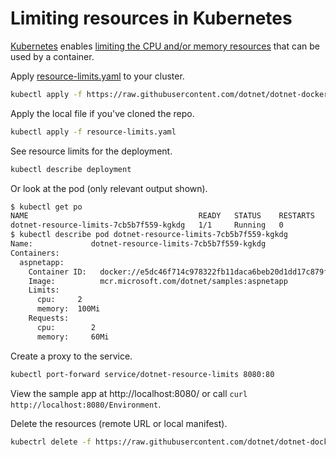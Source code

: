 # Limiting resources in Kubernetes

[Kubernetes](https://kubernetes.io/) enables [limiting the CPU and/or memory resources](https://kubernetes.io/docs/concepts/configuration/manage-resources-containers/) that can be used by a container.

Apply [resource-limits.yaml](resource-limits.yaml) to your cluster.

```bash
kubectl apply -f https://raw.githubusercontent.com/dotnet/dotnet-docker/main/samples/kubernetes/resource-limits/resource-limits.yaml
```

Apply the local file if you've cloned the repo.

```bash
kubectl apply -f resource-limits.yaml
```

See resource limits for the deployment.

```bash
kubectl describe deployment
```

Or look at the pod (only relevant output shown).

```bash
$ kubectl get po
NAME                                      READY   STATUS    RESTARTS   AGE
dotnet-resource-limits-7cb5b7f559-kgkdg   1/1     Running   0          12s
$ kubectl describe pod dotnet-resource-limits-7cb5b7f559-kgkdg
Name:             dotnet-resource-limits-7cb5b7f559-kgkdg
Containers:
  aspnetapp:
    Container ID:   docker://e5dc46f714c978322fb11daca6beb20d1dd17c879f077ccd1daad880b07432b7
    Image:          mcr.microsoft.com/dotnet/samples:aspnetapp
    Limits:
      cpu:     2
      memory:  100Mi
    Requests:
      cpu:        2
      memory:     60Mi
```

Create a proxy to the service.

```bash
kubectl port-forward service/dotnet-resource-limits 8080:80
```

View the sample app at http://localhost:8080/ or call `curl http://localhost:8080/Environment`.

Delete the resources (remote URL or local manifest).

```bash
kubectrl delete -f https://raw.githubusercontent.com/dotnet/dotnet-docker/main/samples/kubernetes/resource-limits/resource-limits.yaml
```
